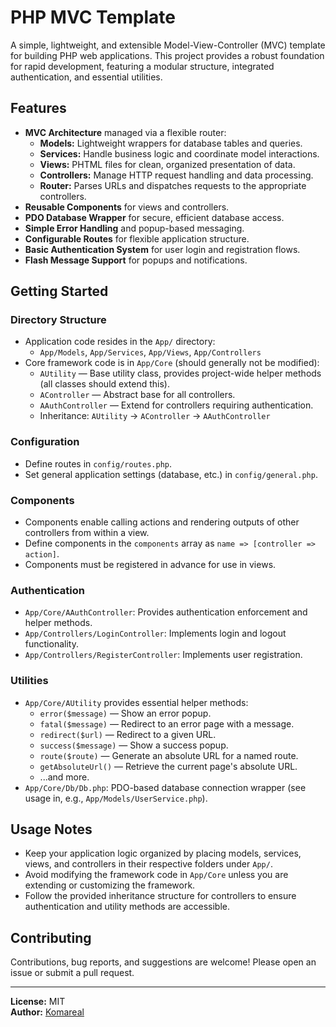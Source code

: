 # PHP MVC Template

A simple, lightweight, and extensible Model-View-Controller (MVC) template for building PHP web applications. This project provides a robust foundation for rapid development, featuring a modular structure, integrated authentication, and essential utilities.

## Features

- **MVC Architecture** managed via a flexible router:
    - **Models:** Lightweight wrappers for database tables and queries.
    - **Services:** Handle business logic and coordinate model interactions.
    - **Views:** PHTML files for clean, organized presentation of data.
    - **Controllers:** Manage HTTP request handling and data processing.
    - **Router:** Parses URLs and dispatches requests to the appropriate controllers.
- **Reusable Components** for views and controllers.
- **PDO Database Wrapper** for secure, efficient database access.
- **Simple Error Handling** and popup-based messaging.
- **Configurable Routes** for flexible application structure.
- **Basic Authentication System** for user login and registration flows.
- **Flash Message Support** for popups and notifications.

## Getting Started

### Directory Structure

- Application code resides in the `App/` directory:
    - `App/Models`, `App/Services`, `App/Views`, `App/Controllers`
- Core framework code is in `App/Core` (should generally not be modified):
    - `AUtility` — Base utility class, provides project-wide helper methods (all classes should extend this).
    - `AController` — Abstract base for all controllers.
    - `AAuthController` — Extend for controllers requiring authentication.
    - Inheritance: `AUtility` → `AController` → `AAuthController`

### Configuration

- Define routes in `config/routes.php`.
- Set general application settings (database, etc.) in `config/general.php`.

### Components

- Components enable calling actions and rendering outputs of other controllers from within a view.
- Define components in the `components` array as `name => [controller => action]`.
- Components must be registered in advance for use in views.

### Authentication

- `App/Core/AAuthController`: Provides authentication enforcement and helper methods.
- `App/Controllers/LoginController`: Implements login and logout functionality.
- `App/Controllers/RegisterController`: Implements user registration.

### Utilities

- `App/Core/AUtility` provides essential helper methods:
    - `error($message)` — Show an error popup.
    - `fatal($message)` — Redirect to an error page with a message.
    - `redirect($url)` — Redirect to a given URL.
    - `success($message)` — Show a success popup.
    - `route($route)` — Generate an absolute URL for a named route.
    - `getAbsoluteUrl()` — Retrieve the current page's absolute URL.
    - ...and more.
- `App/Core/Db/Db.php`: PDO-based database connection wrapper (see usage in, e.g., `App/Models/UserService.php`).

## Usage Notes

- Keep your application logic organized by placing models, services, views, and controllers in their respective folders under `App/`.
- Avoid modifying the framework code in `App/Core` unless you are extending or customizing the framework.
- Follow the provided inheritance structure for controllers to ensure authentication and utility methods are accessible.

## Contributing

Contributions, bug reports, and suggestions are welcome! Please open an issue or submit a pull request.

---

**License:** MIT  
**Author:** [Komareal](https://github.com/Komareal)
